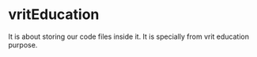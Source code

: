 # vritEducation
It is about storing our code files inside it. It is specially from vrit education purpose.
